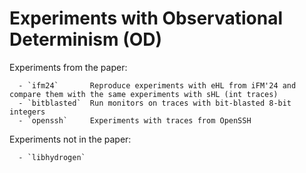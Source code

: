 # Experiments with Observational Determinism (OD)

Experiments from the paper:

```
  - `ifm24`       Reproduce experiments with eHL from iFM'24 and compare them with the same experiments with sHL (int traces)
  - `bitblasted`  Run monitors on traces with bit-blasted 8-bit integers
  - `openssh`     Experiments with traces from OpenSSH
```

Experiments not in the paper:
```
  - `libhydrogen`
```

